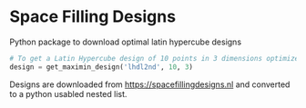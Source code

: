 # Space Filling Designs

Python package to download optimal latin hypercube designs

```python
# To get a Latin Hypercube design of 10 points in 3 dimensions optimized with the L2 metric
design = get_maximin_design('lhdl2nd', 10, 3)
```

Designs are downloaded from https://spacefillingdesigns.nl and converted to a python usabled nested list.
